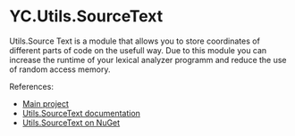 YC.Utils.SourceText
===================

Utils.Source Text is a module that allows you to store coordinates of different parts of code on the usefull way. 
Due to this module you can increase the runtime of your lexical analyzer programm and reduce the use of random access memory.

References:
* [Main project]
* [Utils.SourceText documentation]
* [Utils.SourceText on NuGet]


[Main project]:https://code.google.com/p/recursive-ascent
[Utils.SourceText documentation]:https://code.google.com/p/recursive-ascent/wiki/Source_Text_Utils
[Utils.SourceText on NuGet]:http://nuget.org/packages/YC.Utils.SourceText
